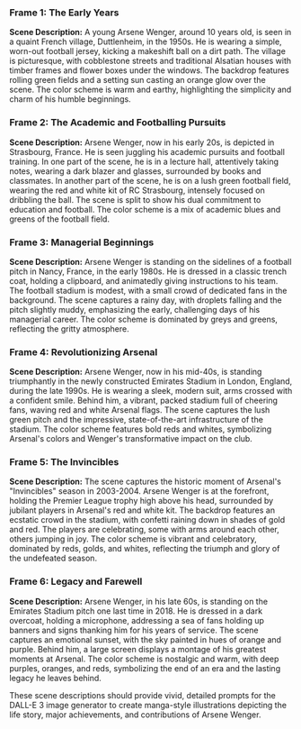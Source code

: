 ### Frame 1: The Early Years

**Scene Description:** A young Arsene Wenger, around 10 years old, is seen in a quaint French village, Duttlenheim, in the 1950s. He is wearing a simple, worn-out football jersey, kicking a makeshift ball on a dirt path. The village is picturesque, with cobblestone streets and traditional Alsatian houses with timber frames and flower boxes under the windows. The backdrop features rolling green fields and a setting sun casting an orange glow over the scene. The color scheme is warm and earthy, highlighting the simplicity and charm of his humble beginnings.

### Frame 2: The Academic and Footballing Pursuits

**Scene Description:** Arsene Wenger, now in his early 20s, is depicted in Strasbourg, France. He is seen juggling his academic pursuits and football training. In one part of the scene, he is in a lecture hall, attentively taking notes, wearing a dark blazer and glasses, surrounded by books and classmates. In another part of the scene, he is on a lush green football field, wearing the red and white kit of RC Strasbourg, intensely focused on dribbling the ball. The scene is split to show his dual commitment to education and football. The color scheme is a mix of academic blues and greens of the football field.

### Frame 3: Managerial Beginnings

**Scene Description:** Arsene Wenger is standing on the sidelines of a football pitch in Nancy, France, in the early 1980s. He is dressed in a classic trench coat, holding a clipboard, and animatedly giving instructions to his team. The football stadium is modest, with a small crowd of dedicated fans in the background. The scene captures a rainy day, with droplets falling and the pitch slightly muddy, emphasizing the early, challenging days of his managerial career. The color scheme is dominated by greys and greens, reflecting the gritty atmosphere.

### Frame 4: Revolutionizing Arsenal

**Scene Description:** Arsene Wenger, now in his mid-40s, is standing triumphantly in the newly constructed Emirates Stadium in London, England, during the late 1990s. He is wearing a sleek, modern suit, arms crossed with a confident smile. Behind him, a vibrant, packed stadium full of cheering fans, waving red and white Arsenal flags. The scene captures the lush green pitch and the impressive, state-of-the-art infrastructure of the stadium. The color scheme features bold reds and whites, symbolizing Arsenal's colors and Wenger's transformative impact on the club.

### Frame 5: The Invincibles

**Scene Description:** The scene captures the historic moment of Arsenal's "Invincibles" season in 2003-2004. Arsene Wenger is at the forefront, holding the Premier League trophy high above his head, surrounded by jubilant players in Arsenal's red and white kit. The backdrop features an ecstatic crowd in the stadium, with confetti raining down in shades of gold and red. The players are celebrating, some with arms around each other, others jumping in joy. The color scheme is vibrant and celebratory, dominated by reds, golds, and whites, reflecting the triumph and glory of the undefeated season.

### Frame 6: Legacy and Farewell

**Scene Description:** Arsene Wenger, in his late 60s, is standing on the Emirates Stadium pitch one last time in 2018. He is dressed in a dark overcoat, holding a microphone, addressing a sea of fans holding up banners and signs thanking him for his years of service. The scene captures an emotional sunset, with the sky painted in hues of orange and purple. Behind him, a large screen displays a montage of his greatest moments at Arsenal. The color scheme is nostalgic and warm, with deep purples, oranges, and reds, symbolizing the end of an era and the lasting legacy he leaves behind.

These scene descriptions should provide vivid, detailed prompts for the DALL-E 3 image generator to create manga-style illustrations depicting the life story, major achievements, and contributions of Arsene Wenger.
